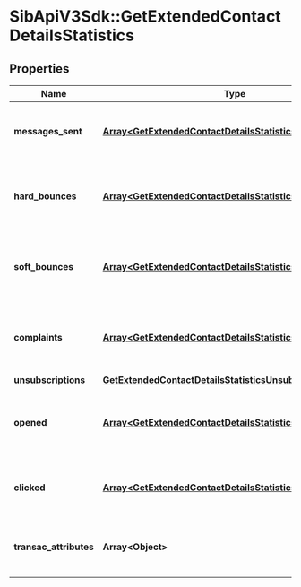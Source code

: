 # SibApiV3Sdk::GetExtendedContactDetailsStatistics

## Properties
Name | Type | Description | Notes
------------ | ------------- | ------------- | -------------
**messages_sent** | [**Array&lt;GetExtendedContactDetailsStatisticsMessagesSent&gt;**](GetExtendedContactDetailsStatisticsMessagesSent.md) | Listing of the sent campaign for the contact | [optional] 
**hard_bounces** | [**Array&lt;GetExtendedContactDetailsStatisticsMessagesSent&gt;**](GetExtendedContactDetailsStatisticsMessagesSent.md) | Listing of the hardbounes generated by the contact | [optional] 
**soft_bounces** | [**Array&lt;GetExtendedContactDetailsStatisticsMessagesSent&gt;**](GetExtendedContactDetailsStatisticsMessagesSent.md) | Listing of the softbounes generated by the contact | [optional] 
**complaints** | [**Array&lt;GetExtendedContactDetailsStatisticsMessagesSent&gt;**](GetExtendedContactDetailsStatisticsMessagesSent.md) | Listing of the complaints generated by the contact | [optional] 
**unsubscriptions** | [**GetExtendedContactDetailsStatisticsUnsubscriptions**](GetExtendedContactDetailsStatisticsUnsubscriptions.md) |  | [optional] 
**opened** | [**Array&lt;GetExtendedContactDetailsStatisticsOpened&gt;**](GetExtendedContactDetailsStatisticsOpened.md) | Listing of the openings generated by the contact | [optional] 
**clicked** | [**Array&lt;GetExtendedContactDetailsStatisticsClicked&gt;**](GetExtendedContactDetailsStatisticsClicked.md) | Listing of the clicks generated by the contact | [optional] 
**transac_attributes** | **Array&lt;Object&gt;** | Listing of the transactional attributes for the contact | [optional] 


